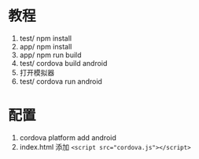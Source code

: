 
# 教程
1. test/  npm install
2. app/  npm install
3. app/ npm run build
4. test/ cordova build android
5. 打开模拟器
6. test/ cordova run android


# 配置
1. cordova platform add android
2. index.html 添加 `<script src="cordova.js"></script>`
